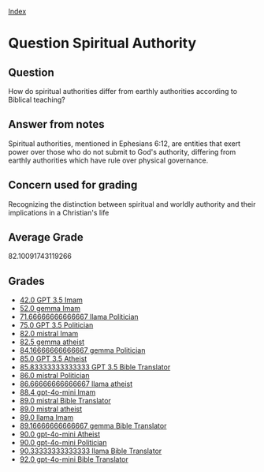 
[Index](../../index.md)
# Question Spiritual Authority
## Question
How do spiritual authorities differ from earthly authorities according to Biblical teaching?

## Answer from notes
Spiritual authorities, mentioned in Ephesians 6:12, are entities that exert power over those who do not submit to God's authority, differing from earthly authorities which have rule over physical governance.

## Concern used for grading
Recognizing the distinction between spiritual and worldly authority and their implications in a Christian's life

## Average Grade
82.10091743119266

## Grades
 * [42.0 GPT 3.5 Imam](../answers/GPT_3.5_Imam/Spiritual_Authority.md)
 * [52.0 gemma Imam](../answers/gemma_Imam/Spiritual_Authority.md)
 * [71.66666666666667 llama Politician](../answers/llama_Politician/Spiritual_Authority.md)
 * [75.0 GPT 3.5 Politician](../answers/GPT_3.5_Politician/Spiritual_Authority.md)
 * [82.0 mistral Imam](../answers/mistral_Imam/Spiritual_Authority.md)
 * [82.5 gemma atheist](../answers/gemma_atheist/Spiritual_Authority.md)
 * [84.16666666666667 gemma Politician](../answers/gemma_Politician/Spiritual_Authority.md)
 * [85.0 GPT 3.5 Atheist](../answers/GPT_3.5_Atheist/Spiritual_Authority.md)
 * [85.83333333333333 GPT 3.5 Bible Translator](../answers/GPT_3.5_Bible_Translator/Spiritual_Authority.md)
 * [86.0 mistral Politician](../answers/mistral_Politician/Spiritual_Authority.md)
 * [86.66666666666667 llama atheist](../answers/llama_atheist/Spiritual_Authority.md)
 * [88.4 gpt-4o-mini Imam](../answers/gpt-4o-mini_Imam/Spiritual_Authority.md)
 * [89.0 mistral Bible Translator](../answers/mistral_Bible_Translator/Spiritual_Authority.md)
 * [89.0 mistral atheist](../answers/mistral_atheist/Spiritual_Authority.md)
 * [89.0 llama Imam](../answers/llama_Imam/Spiritual_Authority.md)
 * [89.16666666666667 gemma Bible Translator](../answers/gemma_Bible_Translator/Spiritual_Authority.md)
 * [90.0 gpt-4o-mini Atheist](../answers/gpt-4o-mini_Atheist/Spiritual_Authority.md)
 * [90.0 gpt-4o-mini Politician](../answers/gpt-4o-mini_Politician/Spiritual_Authority.md)
 * [90.33333333333333 llama Bible Translator](../answers/llama_Bible_Translator/Spiritual_Authority.md)
 * [92.0 gpt-4o-mini Bible Translator](../answers/gpt-4o-mini_Bible_Translator/Spiritual_Authority.md)
